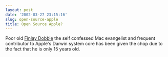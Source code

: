 ```yaml
---
layout: post
date: '2002-03-27 23:15:16'
slug: open-source-apple
title: Open Source Apple?
---
```


Poor old [Finlay Dobbie](http://www.wired.com/news/school/0,1383,51343,00.html) the self confessed Mac evangelist and frequent contributor to Apple's Darwin system core has been given the chop due to the fact that he is only 15 years old.